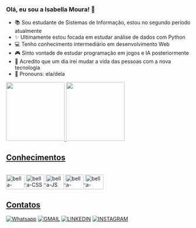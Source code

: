 ### Olá, eu sou a Isabella Moura! 💖

- 📚 Sou estudante de Sistemas de Informação, estou no segundo período atualmente
- ✨ Ultimamente estou focada em estudar análise de dados com Python
- 💻 Tenho conhecimento intermediário em desenvolvimento Web
- 🎮 Sinto vontade de estudar programação em jogos e IA posteriormente
- 🚀 Acredito que um dia irei mudar a vida das pessoas com a nova tecnologia
- 🙂 Pronouns: ela/dela

<div>
  <a href="https://beacons.ai/isabellasmou">
  <img height="160em" widht="42%" src="https://github-readme-stats.vercel.app/api?username=isabellasmou&show_icons=true&theme=dracula"/>
  <img height="160em" widht="50%" src="https://github-readme-stats.vercel.app/api/top-langs/?username=isabellasmou&layout=compact&theme=dracula"/>
</div>

## Conhecimentos

<div style="display: inline_block"><br/>
    <img align="center" alt="bella-HTML" height="40" width="50" src="https://cdn.jsdelivr.net/gh/devicons/devicon/icons/html5/html5-original.svg"/>
    <img align="center" alt="bella-CSS" height="40" width="50" src="https://cdn.jsdelivr.net/gh/devicons/devicon/icons/css3/css3-original.svg"/>
    <img align="center" alt="bella-JS" height="40" width="50" src="https://cdn.jsdelivr.net/gh/devicons/devicon/icons/javascript/javascript-original.svg"/>
    <img align="center" alt="bella-Python" height="40" width="50" src="https://cdn.jsdelivr.net/gh/devicons/devicon/icons/python/python-original.svg"/>
    <img align="center" alt="bella-Mysql" height="40" width="50" src="https://cdn.jsdelivr.net/gh/devicons/devicon/icons/mysql/mysql-original.svg"/>
</div>

## Contatos
[![Whatsapp](https://img.shields.io/badge/WhatsApp-25D366?style=for-the-badge&logo=whatsapp&logoColor=white)](https://wa.me/5521992575487)
[![GMAIL](https://img.shields.io/badge/Gmail-D14836?style=for-the-badge&logo=gmail&logoColor=white)](mailto:isabellasmou@gmail.com)
[![LINKEDIN](https://img.shields.io/badge/LinkedIn-0077B5?style=for-the-badge&logo=linkedin&logoColor=white)](https://www.linkedin.com/in/isabellasmou/)
[![INSTAGRAM](https://img.shields.io/badge/Instagram-E4405F?style=for-the-badge&logo=instagram&logoColor=white)](https://www.instagram.com/isabellasmou/)
